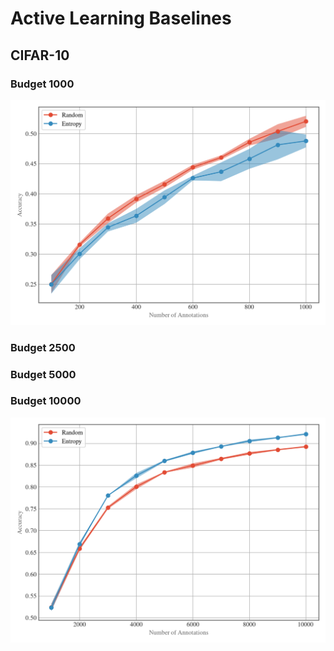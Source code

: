 # Active Learning Baselines

## CIFAR-10

### Budget 1000
![learning_curve_budget1000](./notebooks/learning_curves/budget1000.png)

### Budget 2500

### Budget 5000

### Budget 10000
![learning_curve_budget10000](./notebooks/learning_curves/budget10000.png)